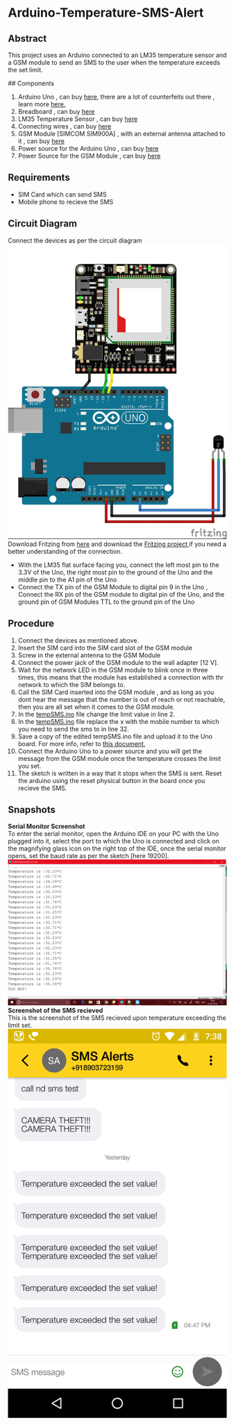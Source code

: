 # Arduino-Temperature-SMS-Alert
## Abstract
<p> This project uses an Arduino connected to an LM35 temperature sensor and a GSM module to send an SMS to the user when the temperature exceeds the set limit.</p>
## Components
<ol>
  <li>Arduino Uno , can buy <a href="http://www.amazon.in/s/ref=nb_sb_noss_2?url=search-alias%3Daps&field-keywords=arduino+uno">here</a>, there are a lot of counterfeits out there , learn more <a href="https://www.arduino.cc/en/Products/Counterfeit">here.</a></li>
  <li>Breadboard , can buy <a href="http://www.amazon.in/s/ref=nb_sb_noss_2?url=search-alias%3Daps&field-keywords=breadboard&rh=i%3Aaps%2Ck%3Abreadboard">here</a></li>
  <li>LM35 Temperature Sensor , can buy <a href="http://www.amazon.in/Robo-India-Temperature-Sensor-LM35/dp/B00WO5AFPE/ref=sr_1_1?ie=UTF8&qid=1474726733&sr=8-1&keywords=lm35">here</a></li>
  <li>Connecting wires , can buy <a href="http://www.amazon.in/RoboCraze-com-40pin-Dupont-Jumper-Wire/dp/B00WXE49TO/ref=sr_1_1?s=computers&ie=UTF8&qid=1474726756&sr=1-1&keywords=male+to+male+jumper">here</a></li>
  <li>GSM Module [SIMCOM SIM900A] , with an external antenna attached to it , can buy <a href="http://www.amazon.in/900A-MODEM-MODULE-ANTENNA-QUALITY/dp/B01BT54Y5G/ref=sr_1_1?s=computers&ie=UTF8&qid=1474726771&sr=1-1&keywords=SIM900A">here</a></li>
  <li>Power source for the Arduino Uno , can buy <a href="http://www.amazon.in/techBerri-12V-1-5Amp-Adapter-Camera/dp/B011IMQD8Q/ref=sr_1_6?s=computers&ie=UTF8&qid=1474726869&sr=1-6&keywords=12v+adapter">here</a></li>
  <li>Power Source for the GSM Module , can buy <a href="http://www.amazon.in/techBerri-12V-1-5Amp-Adapter-Camera/dp/B011IMQD8Q/ref=sr_1_6?s=computers&ie=UTF8&qid=1474726869&sr=1-6&keywords=12v+adapter">here</a></li>
</ol>

## Requirements
<ul>
  <li> SIM Card which can send SMS </li>
  <li> Mobile phone to recieve the SMS </li>
</ul>

## Circuit Diagram
Connect the devices as per the circuit diagram
<img src = "https://github.com/KaushikNeelichetty/Arduino-Temperature-SMS-Alert/raw/master/Tempeature%20Alerting%20SMS%20_bb.jpg">
<br>
Download Fritzing from <a href="http://fritzing.org/download/">here</a> and download the <a href="https://github.com/KaushikNeelichetty/Arduino-Temperature-SMS-Alert/raw/master/Tempeature%20Alerting%20SMS%20.fzz"> Fritzing project </a> if you need a better understanding of the connection.
<ul>
  <li> With the LM35 flat surface facing you, connect the left most pin to the 3.3V of the Uno, the right most pin to the ground of the Uno and the middle pin to the A1 pin of the Uno </li>
  <li> Connect the TX pin of the GSM Module to digital pin 9 in the Uno , Connect the RX pin of the GSM module to digital pin of the Uno, and the ground pin of GSM Modules TTL to the ground pin of the Uno </li>
</ul>

## Procedure

<ol>
  <li> Connect the devices as mentioned above.</li>
  <li> Insert the SIM card into the SIM card slot of the GSM module</li>
  <li> Screw in the external antenna to the GSM Module</li>
  <li> Connect the power jack of the GSM module to the wall adapter [12 V].</li>
  <li> Wait for the network LED in the GSM module to blink once in three times, this means that the module has established a connection with thr network to which the SIM belongs to.</li>
  <li> Call the SIM Card inserted into the GSM module , and as long as you dont hear the message that the number is out of reach or not reachable, then you are all set when it comes to the GSM module.</li>
  <li> In the <a href="https://github.com/KaushikNeelichetty/Arduino-Temperature-SMS-Alert/blob/master/tempSMS.ino">tempSMS.ino</a> file change the limit value in line 2.</li>
  <li> In the  <a href="https://github.com/KaushikNeelichetty/Arduino-Temperature-SMS-Alert/blob/master/tempSMS.ino">tempSMS.ino</a> file replace the x with the mobile number to which you need to send the sms to in line 32.</li>
  <li> Save a copy of the edited tempSMS.ino file and upload it to the Uno board. For more info, refer to <a href="https://drive.google.com/file/d/0B4ojjO5sVzx8Mk5iT2NQcFE4U0k/view"> this document. </a> </li>
  <li> Connect the Arduino Uno to a power source and you will get the message from the GSM module once the temperature crosses the limit you set. </li>
  <li> The sketch is written in a way that it stops when the SMS is sent. Reset the arduino using the reset physical button in the board once you recieve the SMS.</li>
</ol>

## Snapshots 
<b>Serial Monitor Screenshot</b><br>
To enter the serial monitor, open the Arduino IDE on your PC with the Uno plugged into it, select the port to which the Uno is connected and click on the magnifying glass icon on the right top of the IDE, once the serial monitor opens, set the baud rate as per the sketch [here 19200].<br>
<img src="https://github.com/KaushikNeelichetty/Arduino-Temperature-SMS-Alert/raw/master/Capture.PNG">
<br>
<b>Screenshot of the SMS recieved</b><br>
This is the screenshot of the SMS recieved upon temperature exceeding the limit set.<br>
<img src="https://github.com/KaushikNeelichetty/Arduino-Temperature-SMS-Alert/raw/master/Screenshot_20160924-193910.png">
<br>
